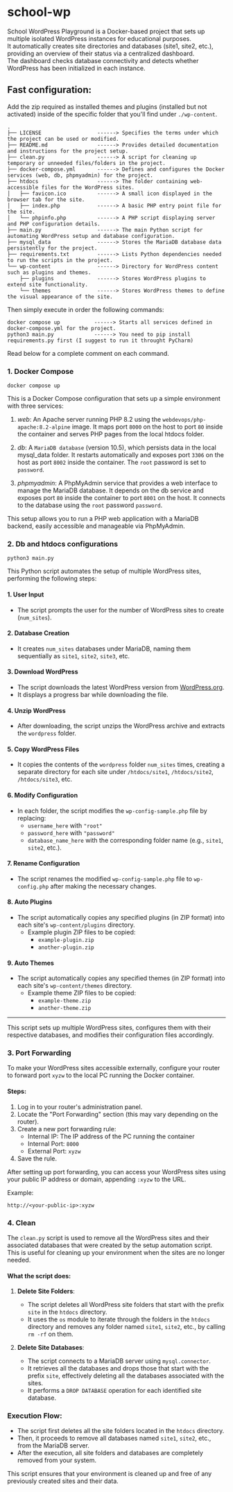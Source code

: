 
# school-wp
School WordPress Playground is a Docker-based project that sets up multiple isolated WordPress instances for educational purposes.<br>
It automatically creates site directories and databases (site1, site2, etc.), providing an overview of their status via a centralized dashboard.<br>
The dashboard checks database connectivity and detects whether WordPress has been initialized in each instance.

## Fast configuration:
Add the zip required as installed themes and plugins (installed but not activated) inside of the specific folder that you'll find under `./wp-content`.

```
.
├── LICENSE                  ------> Specifies the terms under which the project can be used or modified.
├── README.md                ------> Provides detailed documentation and instructions for the project setup.
├── clean.py                 ------> A script for cleaning up temporary or unneeded files/folders in the project.
├── docker-compose.yml       ------> Defines and configures the Docker services (web, db, phpmyadmin) for the project.
├── htdocs                   ------> The folder containing web-accessible files for the WordPress sites.
│   ├── favicon.ico          ------> A small icon displayed in the browser tab for the site.
│   ├── index.php            ------> A basic PHP entry point file for the site.
│   └── phpinfo.php          ------> A PHP script displaying server and PHP configuration details.
├── main.py                  ------> The main Python script for automating WordPress setup and database configuration.
├── mysql_data               ------> Stores the MariaDB database data persistently for the project.
├── requirements.txt         ------> Lists Python dependencies needed to run the scripts in the project.
└── wp-content               ------> Directory for WordPress content such as plugins and themes.
    ├── plugins              ------> Stores WordPress plugins to extend site functionality.
    └── themes               ------> Stores WordPress themes to define the visual appearance of the site.
```

Then simply execute in order the following commands:
```
docker compose up           ------> Starts all services defined in docker-compose.yml for the project.
python3 main.py             ------> You need to pip install requirements.py first (I suggest to run it throught PyCharm)
```


Read below for a complete comment on each command.

### 1. Docker Compose 
```
docker compose up
```

This is a Docker Compose configuration that sets up a simple environment with three services:
1) *web*: An Apache server running PHP 8.2 using the `webdevops/php-apache:8.2-alpine` image. It maps port `8000` on the host to port `80` inside the container and serves PHP pages from the local htdocs folder.

2) *db*: A `MariaDB database` (version 10.5), which persists data in the local mysql_data folder. It restarts automatically and exposes port `3306` on the host as port `8002` inside the container. The `root` password is set to `password`.

3) *phpmyadmin*: A PhpMyAdmin service that provides a web interface to manage the MariaDB database. It depends on the db service and exposes port `80` inside the container to port `8001` on the host. It connects to the database using the `root` password `password`.

This setup allows you to run a PHP web application with a MariaDB backend, easily accessible and manageable via PhpMyAdmin.

### 2. Db and htdocs configurations
```
python3 main.py
```
This Python script automates the setup of multiple WordPress sites, performing the following steps:

#### 1. User Input
   - The script prompts the user for the number of WordPress sites to create (`num_sites`).

#### 2. Database Creation
   - It creates `num_sites` databases under MariaDB, naming them sequentially as `site1`, `site2`, `site3`, etc.

#### 3. Download WordPress
   - The script downloads the latest WordPress version from [WordPress.org](https://wordpress.org/latest.zip).
   - It displays a progress bar while downloading the file.

#### 4. Unzip WordPress
   - After downloading, the script unzips the WordPress archive and extracts the `wordpress` folder.

#### 5. Copy WordPress Files
   - It copies the contents of the `wordpress` folder `num_sites` times, creating a separate directory for each site under `/htdocs/site1`, `/htdocs/site2`, `/htdocs/site3`, etc.

#### 6. Modify Configuration
   - In each folder, the script modifies the `wp-config-sample.php` file by replacing:
     - `username_here` with `"root"`
     - `password_here` with `"password"`
     - `database_name_here` with the corresponding folder name (e.g., `site1`, `site2`, etc.).

#### 7. Rename Configuration
   - The script renames the modified `wp-config-sample.php` file to `wp-config.php` after making the necessary changes.

#### 8. Auto Plugins
   - The script automatically copies any specified plugins (in ZIP format) into each site's `wp-content/plugins` directory.
     - Example plugin ZIP files to be copied:
       - `example-plugin.zip`
       - `another-plugin.zip`

#### 9. Auto Themes
   - The script automatically copies any specified themes (in ZIP format) into each site's `wp-content/themes` directory.
     - Example theme ZIP files to be copied:
       - `example-theme.zip`
       - `another-theme.zip`

---

This script sets up multiple WordPress sites, configures them with their respective databases, and modifies their configuration files accordingly.

### 3. Port Forwarding
To make your WordPress sites accessible externally, configure your router to forward port `xyzw` to the local PC running the Docker container. 

#### Steps:
1. Log in to your router's administration panel.
2. Locate the "Port Forwarding" section (this may vary depending on the router).
3. Create a new port forwarding rule:
    - Internal IP: The IP address of the PC running the container
    - Internal Port: `8000`
    - External Port: `xyzw`
4. Save the rule.

After setting up port forwarding, you can access your WordPress sites using your public IP address or domain, appending `:xyzw` to the URL.

Example:
```
http://<your-public-ip>:xyzw
```


### 4. Clean

The `clean.py` script is used to remove all the WordPress sites and their associated databases that were created by the setup automation script. This is useful for cleaning up your environment when the sites are no longer needed.

#### What the script does:

1. **Delete Site Folders**:
   - The script deletes all WordPress site folders that start with the prefix `site` in the `htdocs` directory.
   - It uses the `os` module to iterate through the folders in the `htdocs` directory and removes any folder named `site1`, `site2`, etc., by calling `rm -rf` on them.

2. **Delete Site Databases**:
   - The script connects to a MariaDB server using `mysql.connector`.
   - It retrieves all the databases and drops those that start with the prefix `site`, effectively deleting all the databases associated with the sites.
   - It performs a `DROP DATABASE` operation for each identified site database.

### Execution Flow:

- The script first deletes all the site folders located in the `htdocs` directory.
- Then, it proceeds to remove all databases named `site1`, `site2`, etc., from the MariaDB server.
- After the execution, all site folders and databases are completely removed from your system.

This script ensures that your environment is cleaned up and free of any previously created sites and their data.



